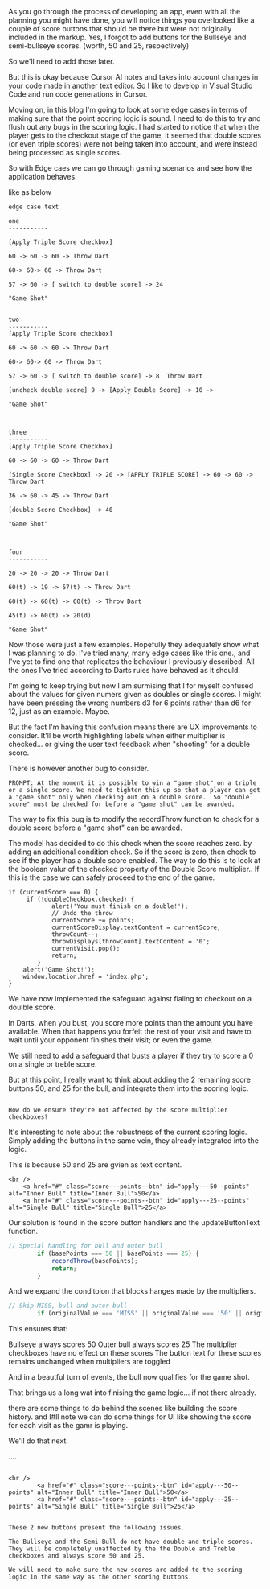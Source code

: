 As you go through the process of developing an app, even with all the planning you might have done, you will notice things you overlooked like a couple of score buttons that should be there but were not originally included in the markup. Yes, I forgot to add buttons for the Bullseye and semi-bullseye scores. (worth, 50 and 25, respectively) 

So we'll need to add those later.

But this is okay because Cursor AI notes and takes into account changes in your code made in another text editor. So I like to develop in Visual Studio Code and run code generations in Cursor. 

Moving on, in this blog I'm going to look at some edge cases in terms of making sure that the point scoring logic is sound. I need to do this to try and flush out any bugs in the scoring logic. I had started to notice that when the player gets to the checkout stage of the game, it seemed that double scores (or even triple scores) were not being taken into account, and were instead being processed as single scores. 

So with Edge caes we can go through gaming scenarios and see how the application behaves.

like as below

```
edge case text

one
-----------

[Apply Triple Score checkbox]

60 -> 60 -> 60 -> Throw Dart

60-> 60-> 60 -> Throw Dart

57 -> 60 -> [ switch to double score] -> 24  

"Game Shot"


two
-----------
[Apply Triple Score checkbox]

60 -> 60 -> 60 -> Throw Dart

60-> 60-> 60 -> Throw Dart

57 -> 60 -> [ switch to double score] -> 8  Throw Dart

[uncheck double score] 9 -> [Apply Double Score] -> 10 ->

"Game Shot"



three
-----------
[Apply Triple Score Checkbox]

60 -> 60 -> 60 -> Throw Dart

[Single Score Checkbox] -> 20 -> [APPLY TRIPLE SCORE] -> 60 -> 60 -> Throw Dart

36 -> 60 -> 45 -> Throw Dart

[double Score Checkbox] -> 40

"Game Shot"



four
-----------

20 -> 20 -> 20 -> Throw Dart

60(t) -> 19 -> 57(t) -> Throw Dart

60(t) -> 60(t) -> 60(t) -> Throw Dart

45(t) -> 60(t) -> 20(d)

"Game Shot"
```

Now those were just a few examples. Hopefully they adequately show what I was planning to do. I've tried many, many edge cases like this one., and I've yet to find one that replicates the behaviour I previously described.  All the ones I've tried according to Darts rules have behaved as it should.

I'm going to keep trying but now I am surmising that I for myself confused about the values for given numers given as doubles or single scores.  I might have been pressing the wrong numbers d3 for 6 points rather than d6 for 12, just as an example.  Maybe.

But the fact I'm having this confusion means there are UX improvements to consider. It'll be worth highlighting labels when either multiplier is checked... or giving the user text feedback when "shooting" for a double score.

There is however another bug to consider. 

```
PROMPT: At the moment it is possible to win a "game shot" on a triple or a single score. We need to tighten this up so that a player can get a "game shot" only when checking out on a double score.  So "double score" must be checked for before a "game shot" can be awarded. 
```

The way to fix this bug is to modify the recordThrow function to check for a double score before a "game shot" can be awarded. 

The model has decided to do this check when the score reaches zero. by adding an additional condition check. So if the score is zero, then check to see if the player has a double score enabled. The way to do this is to look at the boolean valur of the checked property of the Double Score multiplier.. If this is the case we can safely proceed to the end of the game. 

```
if (currentScore === 0) {
     if (!doubleCheckbox.checked) {
            alert('You must finish on a double!');
            // Undo the throw
            currentScore += points;
            currentScoreDisplay.textContent = currentScore;
            throwCount--;
            throwDisplays[throwCount].textContent = '0';
            currentVisit.pop();
            return;
        }
    alert('Game Shot!');
    window.location.href = 'index.php';
}
```

We have now implemented the safeguard against fialing to checkout on a doulble score. 

In Darts, when you bust, you score more points than the amount you have available. When that happens you forfeit the rest of your visit and have to wait until your opponent finishes their visit; or even the game.

We still need to add a safeguard that busts a player if they try to score a 0 on a single or treble score. 

But at this point, I really want to think about adding the 2 remaining score buttons 50, and 25 for the bull, and integrate them into the scoring logic.

```PROMPT: I have added 2 new buttons for the scoring logic.  This is for the bullseye and the outer bull.  These should always score 50 and 25 respectively. 

How do we ensure they're not affected by the score multiplier checkboxes?
```

It's interesting to note about the robustness of the current scoring logic. Simply adding the buttons in the same vein, they already integrated into the logic. 

This is because  50 and 25 are gvien as text content. 

```
<br />
    <a href="#" class="score---points--btn" id="apply---50--points" alt="Inner Bull" title="Inner Bull">50</a>
    <a href="#" class="score---points--btn" id="apply---25--points" alt="Single Bull" title="Single Bull">25</a>
```

Our solution is found in the score button handlers and the updateButtonText function.

```javascript
// Special handling for bull and outer bull
        if (basePoints === 50 || basePoints === 25) {
            recordThrow(basePoints);
            return;
        }
```

And we expand the conditoion that blocks hanges made by the multipliers. 

```javascript
// Skip MISS, bull and outer bull
        if (originalValue === 'MISS' || originalValue === '50' || originalValue === '25') return;
```

This ensures that:

Bullseye always scores 50
Outer bull always scores 25
The multiplier checkboxes have no effect on these scores
The button text for these scores remains unchanged when multipliers are toggled

And in a beautful turn of events, the bull now qualifies for the game shot.

That brings us a long wat into finising the game logic... if not there already.

there are some things to do behind the scenes like building the score history. and I#ll note we can do some things for UI like showing the score for each visit as the gamr is playing. 

We'll do that next. 

....
```

<br />
        <a href="#" class="score---points--btn" id="apply---50--points" alt="Inner Bull" title="Inner Bull">50</a>
        <a href="#" class="score---points--btn" id="apply---25--points" alt="Single Bull" title="Single Bull">25</a>


These 2 new buttons present the following issues. 

The Bullseye and the Semi Bull do not have double and triple scores. They will be completely unaffected by the the Double and Treble checkboxes and always score 50 and 25.

We will need to make sure the new scores are added to the scoring logic in the same way as the other scoring buttons.
```